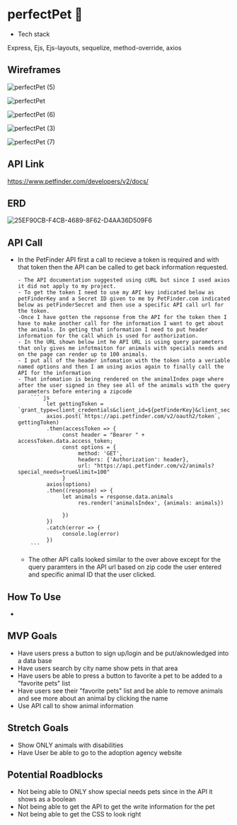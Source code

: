 # perfectPet 🐶

- Tech stack

Express, Ejs, Ejs-layouts, sequelize, method-override, axios

## Wireframes

![perfectPet (5)](https://user-images.githubusercontent.com/78924263/141401541-6ca5cd12-f41d-429e-848d-b1938128f4b9.png)

![perfectPet](https://user-images.githubusercontent.com/78924263/141401607-1988bd48-033b-4a39-894c-a22cf6bd0aa8.png)

![perfectPet (6)](https://user-images.githubusercontent.com/78924263/141401779-424abb3f-51b5-40c2-8855-34c891c3c76f.png)

![perfectPet (3)](https://user-images.githubusercontent.com/78924263/141401642-7f7d50ca-2654-4b8f-a48a-4e028adef009.png)

![perfectPet (7)](https://user-images.githubusercontent.com/78924263/141534683-953ef406-6216-46fa-94ad-3e03564e66bd.png)
         
## API Link

https://www.petfinder.com/developers/v2/docs/

## ERD

![25EF90CB-F4CB-4689-8F62-D4AA36D509F6](https://user-images.githubusercontent.com/78924263/141535428-b38c2de3-d966-4947-acab-720320a89dea.jpeg)

## API Call
- In the PetFinder API first a call to recieve a token is required and with that token then the API can be called to get back information requested.

      - The API documentation suggested using cURL but since I used axios it did not apply to my project.
      - To get the token I need to use my API key indicated below as petFinderKey and a Secret ID given to me by PetFinder.com indicated below as petFinderSecret and then use a specific API call url for the token.
      -Once I have gotten the repsonse from the API for the token then I have to make another call for the information I want to get about the animals. In geting that information I need to put header information for the call which is used for authorization.
      - In the URL shown below int he API URL is using query parameters that only gives me infotmaiton for animals with specials needs and on the page can render up to 100 animals.
      - I put all of the header infomation with the token into a veriable named options and then I am using axios again to finally call the API for the information
      - That infomation is being rendered on the animalIndex page where after the user signed in they see all of the animals with the query parameters before entering a zipcode
          ``` js
               let gettingToken = `grant_type=client_credentials&client_id=${petFinderKey}&client_secret=${petFinderSecret}`
               axios.post(`https://api.petfinder.com/v2/oauth2/token`, gettingToken)
               .then(accessToken => {
                    const header = "Bearer " + accessToken.data.access_token;
                    const options = {
                         method: 'GET',
                         headers: {'Authorization': header},
                         url: "https://api.petfinder.com/v2/animals?special_needs=true&limit=100"
                    }
               axios(options)
               .then((response) => {
                    let animals = response.data.animals
                         res.render('animalsIndex', {animals: animals})  
                    
                    })
               })
               .catch(error => {
                    console.log(error)
               })
          ```
     - The other API calls looked similar to the over above except for the query paramters in the API url based on zip code the user entered and specific animal ID that the user clicked.

## How To Use
- 

## MVP Goals

- Have users press a button to sign up/login and be put/aknowledged into a data base
- Have users search by city name show pets in that area
- Have users be able to press a button to favorite a pet to be added to a "favorite pets" list
- Have users see their "favorite pets" list and be able to remove animals and see more about an animal by clicking the name
- Use API call to show animal information

## Stretch Goals

- Show ONLY animals with disabilities
- Have User be able to go to the adoption agency website

## Potential Roadblocks

- Not being able to ONLY show special needs pets since in the API it shows as a boolean
- Not being able to get the API to get the write information for the pet
- Not being able to get the CSS to look right